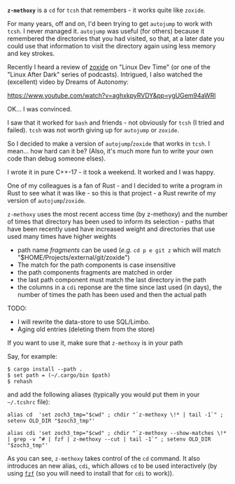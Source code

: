 
**`z-methoxy`** is a `cd` for `tcsh` that remembers - it works quite like `zoxide`.

For many years, off and on, I'd been trying to get `autojump` to work
with `tcsh`.  I never managed it.  `autojump` was useful (for others)
because it remembered the directories that you had visited, so that,
at a later date you could use that information to visit the directory
again using less memory and key strokes.

Recently I heard a review of [zoxide](https://github.com/ajeetdsouza/zoxide)
on "Linux Dev Time" (or one of the "Linux After Dark" series of podcasts).
Intrigued, I also watched the (excellent) video by Dreams of Autonomy:

https://www.youtube.com/watch?v=aghxkpyRVDY&pp=ygUGem94aWRl

OK... I was convinced.

I saw that it worked for `bash` and friends - not obviously for `tcsh` (I
tried and failed). `tcsh` was not worth giving up for `autojump` or `zoxide`.

So I decided to make a version of `autojump`/`zoxide` that works in `tcsh`.
I mean... how hard can it be? (Also, it's much more fun to write your own
code than debug someone elses).

I wrote it in pure C++-17 - it took a weekend. It worked and I was happy.

One of my colleagues is a fan of Rust - and I decided to write a program in
Rust to see what it was like - so this is that project - a Rust rewrite of
my version of `autojump`/`zoxide`.

`z-methoxy` uses the most recent access time (by z-methoxy) and the
number of times that directory has been used to inform its selection -
paths that have been recently used have increased weight and
directories that use used many times have higher weights

  - path name _fragments_ can be used (_e.g._ `cd p e git z` which will match
  "$HOME/Projects/external/git/zoxide")
  - The match for the path components is case insensitive
  - the path components fragments are matched in order
  - the last path component must match the last directory in the path
  - the columns in a `cdi` reponse are the time since last used (in days), the
    number of times the path has been used and then the actual path


TODO:
   - I will rewrite the data-store to use SQL/Limbo.
   - Aging old entries (deleting them from the store)

If you want to use it, make sure that `z-methoxy` is in your path

Say, for example:
```
$ cargo install --path .
$ set path = (~/.cargo/bin $path)
$ rehash
```

and add the following aliases (typically you would put them in your `~/.tcshrc` file):

```alias cd  'set zoch3_tmp="$cwd" ; chdir "`z-methoxy \!* | tail -1`" ; setenv OLD_DIR "$zoch3_tmp"'```

```alias cdi 'set zoch3_tmp="$cwd" ; chdir "`z-methoxy --show-matches \!* | grep -v ^# | fzf | z-methoxy --cut | tail -1`" ; setenv OLD_DIR "$zoch3_tmp"'```

As you can see, `z-methoxy` takes control of the `cd` command.
It also introduces an new alias, `cdi`, which allows `cd` to be used interactively (by
 using [`fzf`](https://github.com/junegunn/fzf) (so you will need to install that for `cdi` to work)).

